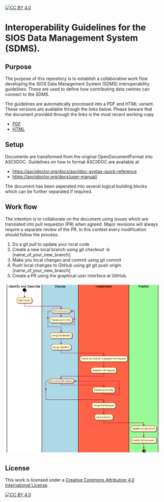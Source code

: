 [![CC BY 4.0][cc-by-shield]][cc-by]
# Interoperability Guidelines for the SIOS Data Management System (SDMS).

## Purpose
The purpose of this repository is to establish a collaborative work flow developing the SIOS Data Management System (SDMS) interoperability guidelines. These are used to define how contributing data centres can connect to the SDMS. 

The guidelines are automatically processed into a PDF and HTML variant. These versions are available through the links below. Please beware that the document provided through the links is the most recent working copy.

- [PDF](https://github.com/SIOS-Svalbard/SDMSInteroperabilityGuidelines/blob/master/doc/sdms_iog.pdf)
- [HTML](https://htmlpreview.github.io/?https://github.com/SIOS-Svalbard/SDMSInteroperabilityGuidelines/blob/master/doc/sdms_iog.html)

## Setup
Documents are transformed from the original OpenDocumentFormat into ASCIIDOC. Guidelines on how to format ASCIIDOC are available at
- https://asciidoctor.org/docs/asciidoc-syntax-quick-reference
- https://asciidoctor.org/docs/user-manual/

The document has been seperated into several logical building blocks which can be further separated if required.

## Work flow
The intention is to collaborate on the document using issues which are translated into pull requestsn (PR) when agreed. Major revisions will always require a separate review of the PR. In this context every modification should follow the process:
1. Do a git pull to update your local code
1. Create a new local branch using git checkout -b [name_of_your_new_branch]
1. Make you local changes and commit using git commit
1. Push local changes to GitHub using git git push origin [name_of_your_new_branch]
1. Create a PR using the graphical user interface at GitHub.

![WorkFlow](/doc/Pictures/github-workflow4documents.png)


## License
This work is licensed under a [Creative Commons Attribution 4.0 International
License][cc-by].

[![CC BY 4.0][cc-by-image]][cc-by]

[cc-by]: http://creativecommons.org/licenses/by/4.0/
[cc-by-image]: https://i.creativecommons.org/l/by/4.0/88x31.png
[cc-by-shield]: https://img.shields.io/badge/License-CC%20BY%204.0-lightgrey.svg

